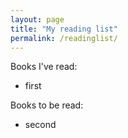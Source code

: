 ```yaml
---
layout: page
title: "My reading list"
permalink: /readinglist/
---
```


Books I've read:

+ first

Books to be read:

+ second
